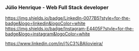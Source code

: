 ### Júlio Henrique - Web Full Stack developer


https://img.shields.io/badge/LinkedIn-0077B5?style=for-the-badge&logo=linkedin&logoColor=white
https://img.shields.io/badge/Instagram-E4405F?style=for-the-badge&logo=instagram&logoColor=white

https://www.linkedin.com/in/j%C3%BAliovieira/
